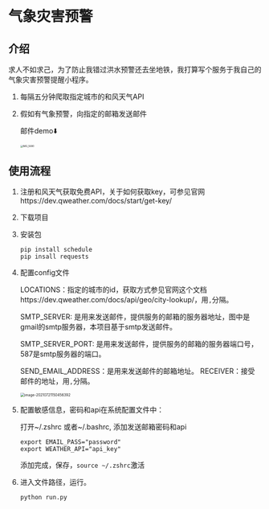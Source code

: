 # 气象灾害预警

## 介绍

求人不如求己，为了防止我错过洪水预警还去坐地铁，我打算写个服务于我自己的气象灾害预警提醒小程序。

1. 每隔五分钟爬取指定城市的和风天气API

2. 假如有气象预警，向指定的邮箱发送邮件

   邮件demo⬇️

   <img src="/Users/stevekong/PycharmProjects/WeatherAlert/README.assets/IMG_5680.PNG" alt="IMG_5680" style="zoom:33%;" />

## 使用流程

1. 注册和风天气获取免费API，关于如何获取key，可参见官网https://dev.qweather.com/docs/start/get-key/

2. 下载项目

3. 安装包

   ```shell
   pip install schedule 
   pip insall requests
   ```

4. 配置config文件

   LOCATIONS：指定的城市的id，获取方式参见官网这个文档https://dev.qweather.com/docs/api/geo/city-lookup/，用`,`分隔。

   SMTP_SERVER: 是用来发送邮件，提供服务的邮箱的服务器地址，图中是gmail的smtp服务器，本项目基于smtp发送邮件。

   SMTP_SERVER_PORT: 是用来发送邮件，提供服务的邮箱的服务器端口号，587是smtp服务器的端口。

   SEND_EMAIL_ADDRESS：是用来发送邮件的邮箱地址。
   RECEIVER：接受邮件的地址，用`,`分隔。

   <img src="/Users/stevekong/PycharmProjects/WeatherAlert/README.assets/image-20210721150456392.png" alt="image-20210721150456392" style="zoom:50%;" />

5. 配置敏感信息，密码和api在系统配置文件中：

   打开~/.zshrc 或者~/.bashrc, 添加发送邮箱密码和api

   ```shell
   export EMAIL_PASS="password"
   export WEATHER_API="api_key"
   ```

   添加完成，保存，`source ~/.zshrc`激活

6. 进入文件路径，运行。

   ```shell
   python run.py
   ```

   